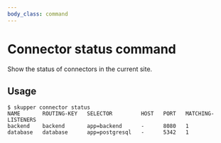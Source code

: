 ```yaml
---
body_class: command
---
```


# Connector status command

<section>

Show the status of connectors in the current site.

</section>

<section>

## Usage

~~~ shell
$ skupper connector status
NAME       ROUTING-KEY   SELECTOR         HOST   PORT   MATCHING-LISTENERS
backend    backend       app=backend      -      8080   1
database   database      app=postgresql   -      5342   1
~~~

</section>
